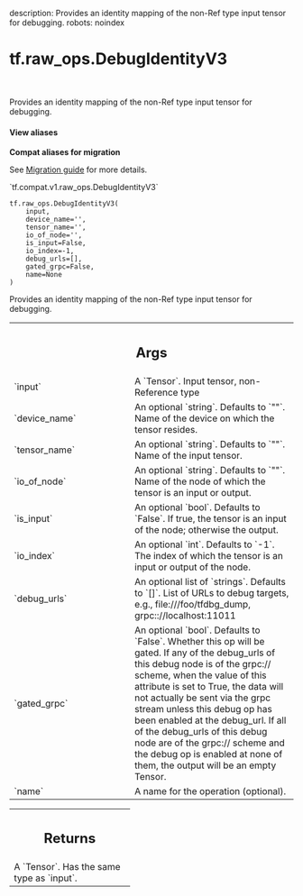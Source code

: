 description: Provides an identity mapping of the non-Ref type input tensor for debugging.
robots: noindex

# tf.raw_ops.DebugIdentityV3

<!-- Insert buttons and diff -->

<table class="tfo-notebook-buttons tfo-api nocontent" align="left">

</table>



Provides an identity mapping of the non-Ref type input tensor for debugging.


<section class="expandable">
  <h4 class="showalways">View aliases</h4>
  <p>
<b>Compat aliases for migration</b>
<p>See
<a href="https://www.tensorflow.org/guide/migrate">Migration guide</a> for
more details.</p>
<p>`tf.compat.v1.raw_ops.DebugIdentityV3`</p>
</p>
</section>

<pre class="devsite-click-to-copy prettyprint lang-py tfo-signature-link">
<code>tf.raw_ops.DebugIdentityV3(
    input,
    device_name=&#x27;&#x27;,
    tensor_name=&#x27;&#x27;,
    io_of_node=&#x27;&#x27;,
    is_input=False,
    io_index=-1,
    debug_urls=[],
    gated_grpc=False,
    name=None
)
</code></pre>



<!-- Placeholder for "Used in" -->

Provides an identity mapping of the non-Ref type input tensor for debugging.

<!-- Tabular view -->
 <table class="responsive fixed orange">
<colgroup><col width="214px"><col></colgroup>
<tr><th colspan="2"><h2 class="add-link">Args</h2></th></tr>

<tr>
<td>
`input`<a id="input"></a>
</td>
<td>
A `Tensor`. Input tensor, non-Reference type
</td>
</tr><tr>
<td>
`device_name`<a id="device_name"></a>
</td>
<td>
An optional `string`. Defaults to `""`.
Name of the device on which the tensor resides.
</td>
</tr><tr>
<td>
`tensor_name`<a id="tensor_name"></a>
</td>
<td>
An optional `string`. Defaults to `""`.
Name of the input tensor.
</td>
</tr><tr>
<td>
`io_of_node`<a id="io_of_node"></a>
</td>
<td>
An optional `string`. Defaults to `""`.
Name of the node of which the tensor is an input or output.
</td>
</tr><tr>
<td>
`is_input`<a id="is_input"></a>
</td>
<td>
An optional `bool`. Defaults to `False`.
If true, the tensor is an input of the node; otherwise the output.
</td>
</tr><tr>
<td>
`io_index`<a id="io_index"></a>
</td>
<td>
An optional `int`. Defaults to `-1`.
The index of which the tensor is an input or output of the node.
</td>
</tr><tr>
<td>
`debug_urls`<a id="debug_urls"></a>
</td>
<td>
An optional list of `strings`. Defaults to `[]`.
List of URLs to debug targets, e.g.,
  file:///foo/tfdbg_dump, grpc:://localhost:11011
</td>
</tr><tr>
<td>
`gated_grpc`<a id="gated_grpc"></a>
</td>
<td>
An optional `bool`. Defaults to `False`.
Whether this op will be gated. If any of the debug_urls of this
  debug node is of the grpc:// scheme, when the value of this attribute is set
  to True, the data will not actually be sent via the grpc stream unless this
  debug op has been enabled at the debug_url. If all of the debug_urls of this
  debug node are of the grpc:// scheme and the debug op is enabled at none of
  them, the output will be an empty Tensor.
</td>
</tr><tr>
<td>
`name`<a id="name"></a>
</td>
<td>
A name for the operation (optional).
</td>
</tr>
</table>



<!-- Tabular view -->
 <table class="responsive fixed orange">
<colgroup><col width="214px"><col></colgroup>
<tr><th colspan="2"><h2 class="add-link">Returns</h2></th></tr>
<tr class="alt">
<td colspan="2">
A `Tensor`. Has the same type as `input`.
</td>
</tr>

</table>

